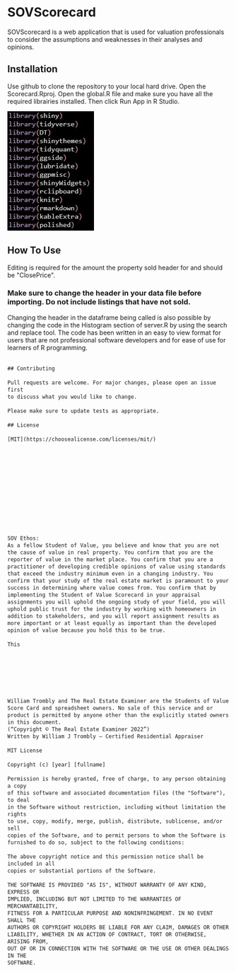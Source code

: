 #  SOVScorecard

SOVScorecard is a web application that is used for valuation professionals to consider the assumptions and weaknesses in their analyses and opinions.

## Installation

Use github to clone the repository to your local hard drive. Open the Scorecard.Rproj. Open the global.R file and make sure you have all the required librairies installed. Then click Run App in R Studio.

![Dependencies](https://github.com/wtrombly/SOVScorecard/blob/main/small-dependencies.JPG)

## How To Use

Editing is required for the amount the property sold header for and should be "ClosePrice". 
### Make sure to change the header in your data file before importing. Do not include listings that have not sold.

Changing the header in the dataframe being called is also possible by changing the code in the Histogram section of server.R by using the search and replace tool.
The code has been written in an easy to view format for users that are not professional software developers and for ease of use for learners of R programming.





```

## Contributing

Pull requests are welcome. For major changes, please open an issue first
to discuss what you would like to change.

Please make sure to update tests as appropriate.

## License

[MIT](https://choosealicense.com/licenses/mit/)













SOV Ethos: 
As a fellow Student of Value, you believe and know that you are not the cause of value in real property. You confirm that you are the reporter of value in the market place. You confirm that you are a practitioner of developing credible opinions of value using standards that exceed the industry minimum even in a changing industry. You confirm that your study of the real estate market is paramount to your success in determining where value comes from. You confirm that by implementing the Student of Value Scorecard in your appraisal assignments you will uphold the ongoing study of your field, you will uphold public trust for the industry by working with homeowners in addition to stakeholders, and you will report assignment results as more important or at least equally as important than the developed opinion of value because you hold this to be true.

This 







William Trombly and The Real Estate Examiner are the Students of Value Score Card and spreadsheet owners. No sale of this service and or product is permitted by anyone other than the explicitly stated owners in this document.
(“Copyright © The Real Estate Examiner 2022”)
Written by William J Trombly – Certified Residential Appraiser

MIT License

Copyright (c) [year] [fullname]

Permission is hereby granted, free of charge, to any person obtaining a copy
of this software and associated documentation files (the "Software"), to deal
in the Software without restriction, including without limitation the rights
to use, copy, modify, merge, publish, distribute, sublicense, and/or sell
copies of the Software, and to permit persons to whom the Software is
furnished to do so, subject to the following conditions:

The above copyright notice and this permission notice shall be included in all
copies or substantial portions of the Software.

THE SOFTWARE IS PROVIDED "AS IS", WITHOUT WARRANTY OF ANY KIND, EXPRESS OR
IMPLIED, INCLUDING BUT NOT LIMITED TO THE WARRANTIES OF MERCHANTABILITY,
FITNESS FOR A PARTICULAR PURPOSE AND NONINFRINGEMENT. IN NO EVENT SHALL THE
AUTHORS OR COPYRIGHT HOLDERS BE LIABLE FOR ANY CLAIM, DAMAGES OR OTHER
LIABILITY, WHETHER IN AN ACTION OF CONTRACT, TORT OR OTHERWISE, ARISING FROM,
OUT OF OR IN CONNECTION WITH THE SOFTWARE OR THE USE OR OTHER DEALINGS IN THE
SOFTWARE.
